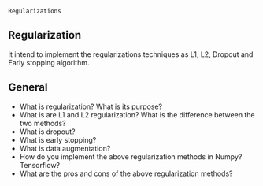 ```
																					Regularizations
```
## Regularization
It intend to implement the regularizations techniques as L1, L2, Dropout and Early stopping algorithm.
## General
* What is regularization? What is its purpose?
* What is are L1 and L2 regularization? What is the difference between the two methods?
* What is dropout?
* What is early stopping?
* What is data augmentation?
* How do you implement the above regularization methods in Numpy? Tensorflow?
* What are the pros and cons of the above regularization methods?
